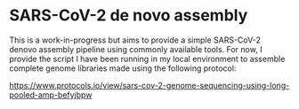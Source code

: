 # SARS-CoV-2 de novo assembly

This is a work-in-progress but aims to provide a simple SARS-CoV-2 denovo assembly pipeline using commonly available tools. For now, I provide the script I have been running in my local environment to assemble complete genome libraries made using the following protocol:

https://www.protocols.io/view/sars-cov-2-genome-sequencing-using-long-pooled-amp-befyjbpw

